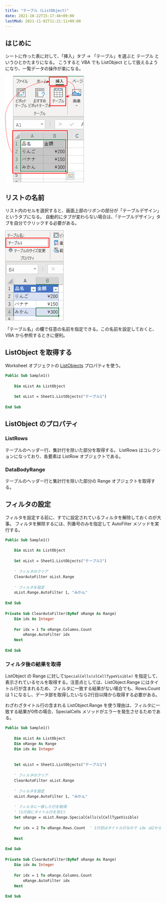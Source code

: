 ```yaml
---
title: "テーブル (ListObject)"
date: 2021-10-22T15:17:46+09:00
lastMod: 2021-11-02T11:21:11+09:00
---
```


## はじめに
シートに作った表に対して、「挿入」タブ → 「テーブル」を選ぶと テーブル というひとかたまりになる。
こうすると VBA でも ListObject として扱えるようになり、一覧データの操作が楽になる。

![](2021-10-22-15-44-54.png)

## リストの名前
リスト内のセルを選択すると、画面上部のリボンの部分が「テーブルデザイン」というタブになる。
自動的にタブが変わらない場合は、「テーブルデザイン」タブを自分でクリックする必要がある。

![](2021-10-22-15-46-02.png)

「テーブル名」の欄で任意の名前を指定できる。この名前を設定しておくと、VBA から参照するときに便利。

## ListObject を取得する
Worksheet オブジェクトの [ListObjects](https://docs.microsoft.com/en-us/office/vba/api/excel.worksheet.listobjects) プロパティを使う。

```vb
Public Sub Sample1()

    Dim oList As ListObject
    
    Set oList = Sheet1.ListObjects("テーブル1")
    
End Sub
```

## ListObject のプロパティ

### ListRows
テーブルのヘッダー行、集計行を除いた部分を取得する。
ListRows はコレクションになっており、各要素は ListRow オブジェクトである。

### DataBodyRange
テーブルのヘッダー行と集計行を除いた部分の Range オブジェクトを取得する。

## フィルタの設定
フィルタを設定する前に、すでに設定されているフィルタを解除しておくのが大事。
フィルタを解除するには、列番号のみを指定して AutoFilter メソッドを実行する。

```vb
Public Sub Sample1()

    Dim oList As ListObject
    
    Set oList = Sheet1.ListObjects("テーブル1")
    
    ' フィルタのクリア
    ClearAutoFilter oList.Range
    
    ' フィルタを設定
    oList.Range.AutoFilter 1, "みかん"
    
End Sub

Private Sub ClearAutoFilter(ByRef oRange As Range)
    Dim idx As Integer
    
    For idx = 1 To oRange.Columns.Count
        oRange.AutoFilter idx
    Next

End Sub
```

### フィルタ後の結果を取得
ListObject の Range に対して`SpecialCells(xlCellTypeVisible)` を指定して、表示されているセルを取得する。注意点としては、ListObject.Range にはタイトル行が含まれるため、フィルタに一致する結果がない場合でも、Rows.Count は 1 になるし、データ部を取得したいなら2行目以降から取得する必要がある。

わざわざタイトル行の含まれる ListObject.Range を使う理由は、フィルタに一致する結果が0件の場合、SpecialCells メソッドがエラーを発生させるためである。

```vb
Public Sub Sample1()

    Dim oList As ListObject
    Dim oRange As Range
    Dim idx As Integer
    
    
    Set oList = Sheet1.ListObjects("テーブル1")
    
    ' フィルタのクリア
    ClearAutoFilter oList.Range
    
    ' フィルタを設定
    oList.Range.AutoFilter 1, "みかん"
    
    ' フィルタに一致した行を取得
    ' (1行目にタイトル行を含む)
    Set oRange = oList.Range.SpecialCells(xlCellTypeVisible)
    
    For idx = 2 To oRange.Rows.Count  ' 1行目はタイトル行なので idx は2から始める
        
    Next
    
End Sub

Private Sub ClearAutoFilter(ByRef oRange As Range)
    Dim idx As Integer
    
    For idx = 1 To oRange.Columns.Count
        oRange.AutoFilter idx
    Next

End Sub
```
